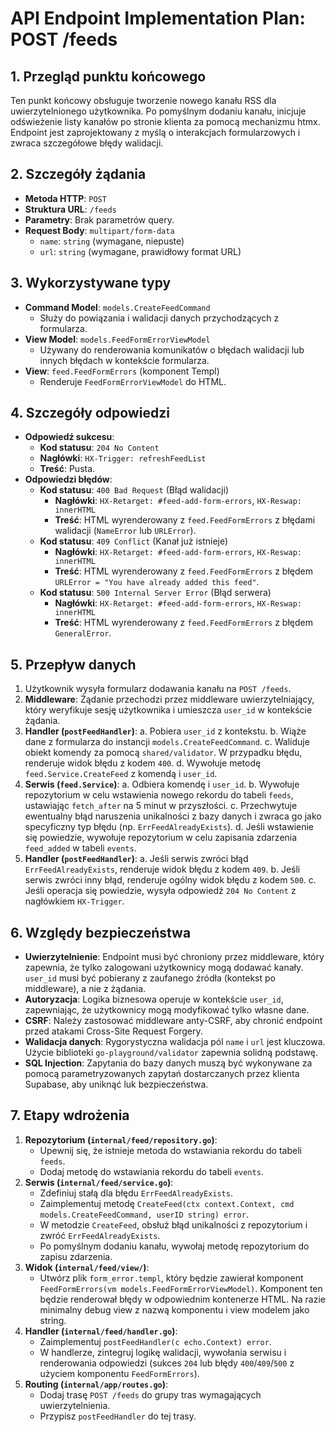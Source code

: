 # API Endpoint Implementation Plan: POST /feeds

## 1. Przegląd punktu końcowego

Ten punkt końcowy obsługuje tworzenie nowego kanału RSS dla uwierzytelnionego użytkownika. Po pomyślnym dodaniu kanału, inicjuje odświeżenie listy kanałów po stronie klienta za pomocą mechanizmu htmx. Endpoint jest zaprojektowany z myślą o interakcjach formularzowych i zwraca szczegółowe błędy walidacji.

## 2. Szczegóły żądania

- **Metoda HTTP**: `POST`
- **Struktura URL**: `/feeds`
- **Parametry**: Brak parametrów query.
- **Request Body**: `multipart/form-data`
  - `name`: `string` (wymagane, niepuste)
  - `url`: `string` (wymagane, prawidłowy format URL)

## 3. Wykorzystywane typy

- **Command Model**: `models.CreateFeedCommand`
  - Służy do powiązania i walidacji danych przychodzących z formularza.
- **View Model**: `models.FeedFormErrorViewModel`
  - Używany do renderowania komunikatów o błędach walidacji lub innych błędach w kontekście formularza.
- **View**: `feed.FeedFormErrors` (komponent Templ)
  - Renderuje `FeedFormErrorViewModel` do HTML.

## 4. Szczegóły odpowiedzi

- **Odpowiedź sukcesu**:
  - **Kod statusu**: `204 No Content`
  - **Nagłówki**: `HX-Trigger: refreshFeedList`
  - **Treść**: Pusta.
- **Odpowiedzi błędów**:
  - **Kod statusu**: `400 Bad Request` (Błąd walidacji)
    - **Nagłówki**: `HX-Retarget: #feed-add-form-errors`, `HX-Reswap: innerHTML`
    - **Treść**: HTML wyrenderowany z `feed.FeedFormErrors` z błędami walidacji (`NameError` lub `URLError`).
  - **Kod statusu**: `409 Conflict` (Kanał już istnieje)
    - **Nagłówki**: `HX-Retarget: #feed-add-form-errors`, `HX-Reswap: innerHTML`
    - **Treść**: HTML wyrenderowany z `feed.FeedFormErrors` z błędem `URLError = "You have already added this feed"`.
  - **Kod statusu**: `500 Internal Server Error` (Błąd serwera)
    - **Nagłówki**: `HX-Retarget: #feed-add-form-errors`, `HX-Reswap: innerHTML`
    - **Treść**: HTML wyrenderowany z `feed.FeedFormErrors` z błędem `GeneralError`.

## 5. Przepływ danych

1. Użytkownik wysyła formularz dodawania kanału na `POST /feeds`.
2. **Middleware**: Żądanie przechodzi przez middleware uwierzytelniający, który weryfikuje sesję użytkownika i umieszcza `user_id` w kontekście żądania.
3. **Handler (`postFeedHandler`)**:
   a. Pobiera `user_id` z kontekstu.
   b. Wiąże dane z formularza do instancji `models.CreateFeedCommand`.
   c. Waliduje obiekt komendy za pomocą `shared/validator`. W przypadku błędu, renderuje widok błędu z kodem `400`.
   d. Wywołuje metodę `feed.Service.CreateFeed` z komendą i `user_id`.
4. **Serwis (`feed.Service`)**:
   a. Odbiera komendę i `user_id`.
   b. Wywołuje repozytorium w celu wstawienia nowego rekordu do tabeli `feeds`, ustawiając `fetch_after` na 5 minut w przyszłości.
   c. Przechwytuje ewentualny błąd naruszenia unikalności z bazy danych i zwraca go jako specyficzny typ błędu (np. `ErrFeedAlreadyExists`).
   d. Jeśli wstawienie się powiedzie, wywołuje repozytorium w celu zapisania zdarzenia `feed_added` w tabeli `events`.
5. **Handler (`postFeedHandler`)**:
   a. Jeśli serwis zwróci błąd `ErrFeedAlreadyExists`, renderuje widok błędu z kodem `409`.
   b. Jeśli serwis zwróci inny błąd, renderuje ogólny widok błędu z kodem `500`.
   c. Jeśli operacja się powiedzie, wysyła odpowiedź `204 No Content` z nagłówkiem `HX-Trigger`.

## 6. Względy bezpieczeństwa

- **Uwierzytelnienie**: Endpoint musi być chroniony przez middleware, który zapewnia, że tylko zalogowani użytkownicy mogą dodawać kanały. `user_id` musi być pobierany z zaufanego źródła (kontekst po middleware), a nie z żądania.
- **Autoryzacja**: Logika biznesowa operuje w kontekście `user_id`, zapewniając, że użytkownicy mogą modyfikować tylko własne dane.
- **CSRF**: Należy zastosować middleware anty-CSRF, aby chronić endpoint przed atakami Cross-Site Request Forgery.
- **Walidacja danych**: Rygorystyczna walidacja pól `name` i `url` jest kluczowa. Użycie biblioteki `go-playground/validator` zapewnia solidną podstawę.
- **SQL Injection**: Zapytania do bazy danych muszą być wykonywane za pomocą parametryzowanych zapytań dostarczanych przez klienta Supabase, aby uniknąć luk bezpieczeństwa.

## 7. Etapy wdrożenia

1. **Repozytorium (`internal/feed/repository.go`)**:
   - Upewnij się, że istnieje metoda do wstawiania rekordu do tabeli `feeds`.
   - Dodaj metodę do wstawiania rekordu do tabeli `events`.
2. **Serwis (`internal/feed/service.go`)**:
   - Zdefiniuj stałą dla błędu `ErrFeedAlreadyExists`.
   - Zaimplementuj metodę `CreateFeed(ctx context.Context, cmd models.CreateFeedCommand, userID string) error`.
   - W metodzie `CreateFeed`, obsłuż błąd unikalności z repozytorium i zwróć `ErrFeedAlreadyExists`.
   - Po pomyślnym dodaniu kanału, wywołaj metodę repozytorium do zapisu zdarzenia.
3. **Widok (`internal/feed/view/`)**:
   - Utwórz plik `form_error.templ`, który będzie zawierał komponent `FeedFormErrors(vm models.FeedFormErrorViewModel)`. Komponent ten będzie renderował błędy w odpowiednim kontenerze HTML. Na razie minimalny debug view z nazwą komponentu i view modelem jako string.
4. **Handler (`internal/feed/handler.go`)**:
   - Zaimplementuj `postFeedHandler(c echo.Context) error`.
   - W handlerze, zintegruj logikę walidacji, wywołania serwisu i renderowania odpowiedzi (sukces `204` lub błędy `400`/`409`/`500` z użyciem komponentu `FeedFormErrors`).
5. **Routing (`internal/app/routes.go`)**:
   - Dodaj trasę `POST /feeds` do grupy tras wymagających uwierzytelnienia.
   - Przypisz `postFeedHandler` do tej trasy.

